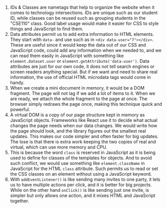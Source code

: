 1. IDs & Classes are nametags that help to organize the website when it comes to technology intersections. IDs are unique such as our student ID, while classes can be reused such as grouping students in the "CSE110" class. Good label usage would make it easier for CSS to style things and JavaScript to find them.
2. Data attributes permit us to add extra information to HTML elements. They start with `data-` and use such as in `<div data-user="7"></div>`. These are useful since it would keep the data out of our CSS and JavaScript code, could add any information when we needed to, and we can read them easily in JavaScript with something like `element.dataset.user` or `element.getAttribute('data-user')`. Data attributes are just for our own code, it does not tell search engines or screen readers anything special. But if we want and need to share real information, the use of official HTML microdata tags would come in handy.
3. When we create a mini document in memory, it would be a DOM fragment. The page will not lag if we add a lot of items to it. When we are ready, we attach the whole fragment to the page at once. The browser simply redraws the page once, making this technique quick and powerful.
4. A virtual DOM is a copy of our page structure kept in memory as JavaScript objects. Frameworks like React use it to decide what actual changes the page needs when our data changes. We would write how the page should look, and the library figures out the smallest real updates. This makes our code simpler and often faster for big updates. The lose is that there is extra work keeping the two copies of real and virtual, which can use more memory and CPU.
5. This is because the word `class` is reserved in JavaScript as it is being used to define for classes of the templates for objects. And to avoid such conflict, we would use something like `element.className` in JavaScript for the HTML `class` attribute. Such permits us to read or set the CSS classes on an element without using a JavaScript keyword.
6. With `addEventListener()` is like sending many invites to one party, it lets us to have multiple actions per click, and it is better for big projects. While on the other hand `onClick()` is like sending just one invite, is simpler but only allows one action, and it mixes HTML and JavaScript together.
